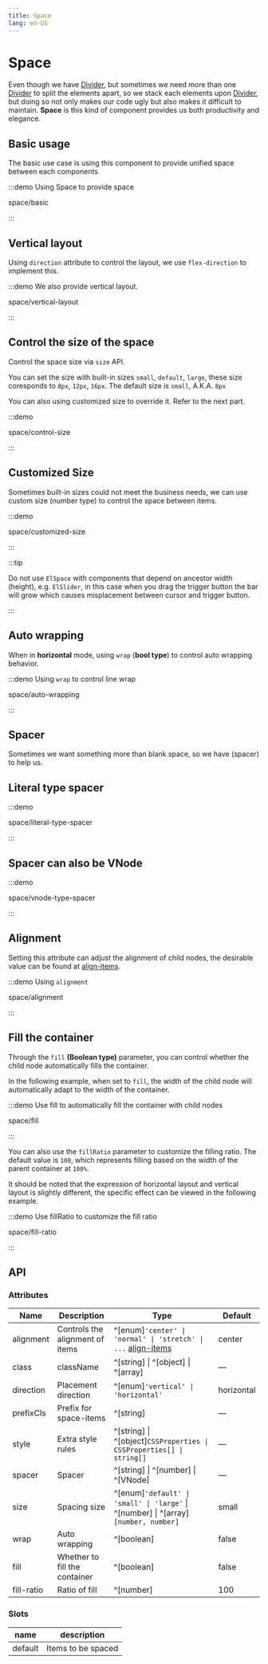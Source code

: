 ```yaml
---
title: Space
lang: en-US
---
```


# Space

Even though we have [Divider](/en-US/component/divider), but sometimes we need more than one [Divider](/en-US/component/divider) to split the elements apart, so we stack each elements upon [Divider](/en-US/component/divider), but doing so not only makes our code ugly but also makes it difficult to maintain. **Space** is this kind of component provides us both productivity and elegance.

## Basic usage

The basic use case is using this component to provide unified space between each components

:::demo Using Space to provide space

space/basic

:::

## Vertical layout

Using `direction` attribute to control the layout, we use `flex-direction` to implement this.

:::demo We also provide vertical layout.

space/vertical-layout

:::

## Control the size of the space

Control the space size via `size` API.

You can set the size with built-in sizes `small`, `default`, `large`, these size coresponds to `8px`, `12px`, `16px`. The default size is `small`, A.K.A. `8px`

You can also using customized size to override it. Refer to the next part.

:::demo

space/control-size

:::

## Customized Size

Sometimes built-in sizes could not meet the business needs, we can use custom size (number type) to control the space between items.

:::demo

space/customized-size

:::

:::tip

Do not use `ElSpace` with components that depend on ancestor width (height), e.g. `ElSlider`, in this case when you drag the trigger button the bar will grow which causes misplacement between cursor and trigger button.

:::

## Auto wrapping

When in **horizontal** mode, using `wrap` (**bool type**) to control auto wrapping behavior.

:::demo Using `wrap` to control line wrap

space/auto-wrapping

:::

## Spacer

Sometimes we want something more than blank space, so we have (spacer) to help us.

## Literal type spacer

:::demo

space/literal-type-spacer

:::

## Spacer can also be VNode

:::demo

space/vnode-type-spacer

:::

## Alignment

Setting this attribute can adjust the alignment of child nodes, the desirable value can be found at [align-items](https://developer.mozilla.org/en-US/docs/Web/CSS/align-items).

:::demo Using `alignment`

space/alignment

:::

## Fill the container

Through the `fill` **(Boolean type)** parameter, you can control whether the child node automatically fills the container.

In the following example, when set to `fill`, the width of the child node will automatically adapt to the width of the container.

:::demo Use fill to automatically fill the container with child nodes

space/fill

:::

You can also use the `fillRatio` parameter to customize the filling ratio. The default value is `100`, which represents filling based on the width of the parent container at `100%`.

It should be noted that the expression of horizontal layout and vertical layout is slightly different, the specific effect can be viewed in the following example.

:::demo Use fillRatio to customize the fill ratio

space/fill-ratio

:::

## API

### Attributes

| Name       | Description                     | Type                                                                                                                          | Default    |
| ---------- | ------------------------------- | ----------------------------------------------------------------------------------------------------------------------------- | ---------- |
| alignment  | Controls the alignment of items | ^[enum]`'center' \| 'normal' \| 'stretch' \| ...` [align-items](https://developer.mozilla.org/en-US/docs/Web/CSS/align-items) | center     |
| class      | className                       | ^[string] \| ^[object] \| ^[array]                                                                                              | —          |
| direction  | Placement direction             | ^[enum]`'vertical' \| 'horizontal'`                                                                                           | horizontal |
| prefixCls  | Prefix for space-items          | ^[string]                                                                                                                     | —          |
| style      | Extra style rules               | ^[string] \| ^[object]`CSSProperties \| CSSProperties[] \| string[]`                                                           | —          |
| spacer     | Spacer                          | ^[string] \| ^[number] \| ^[VNode]                                                                                              | —          |
| size       | Spacing size                    | ^[enum]`'default' \| 'small' \| 'large'` \| ^[number] \| ^[array]`[number, number]`                                             | small      |
| wrap       | Auto wrapping                   | ^[boolean]                                                                                                                    | false      |
| fill       | Whether to fill the container   | ^[boolean]                                                                                                                    | false      |
| fill-ratio | Ratio of fill                   | ^[number]                                                                                                                     | 100        |

### Slots

| name    | description        |
| ------- | ------------------ |
| default | Items to be spaced |
